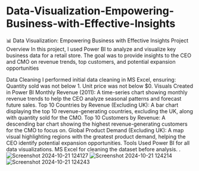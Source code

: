 # Data-Visualization-Empowering-Business-with-Effective-Insights

📊 Data Visualization: Empowering Business with Effective Insights
Project Overview
In this project, I used Power BI to analyze and visualize key business data for a retail store. The goal was to provide insights to the CEO and CMO on revenue trends, top customers, and potential expansion opportunities

Data Cleaning
I performed initial data cleaning in MS Excel, ensuring:
Quantity sold was not below 1.
Unit price was not below $0.
Visuals Created in Power BI
Monthly Revenue (2011): A time-series chart showing monthly revenue trends to help the CEO analyze seasonal patterns and forecast future sales.
Top 10 Countries by Revenue (Excluding UK): A bar chart displaying the top 10 revenue-generating countries, excluding the UK, along with quantity sold for the CMO.
Top 10 Customers by Revenue: A descending bar chart showing the highest revenue-generating customers for the CMO to focus on.
Global Product Demand (Excluding UK): A map visual highlighting regions with the greatest product demand, helping the CEO identify potential expansion opportunities.
Tools Used
Power BI for all data visualizations.
MS Excel for cleaning the dataset before analysis.
.![Screenshot 2024-10-21 124127](https://github.com/user-attachments/assets/be31783a-fc0d-41ac-ad70-3b5a179d0287)
![Screenshot 2024-10-21 124214](https://github.com/user-attachments/assets/53d396b9-1c7b-4b92-afce-5613c3e13d76)
![Screenshot 2024-10-21 124243](https://github.com/user-attachments/assets/640ac220-74b8-4969-b09f-3131a48ba99c)
